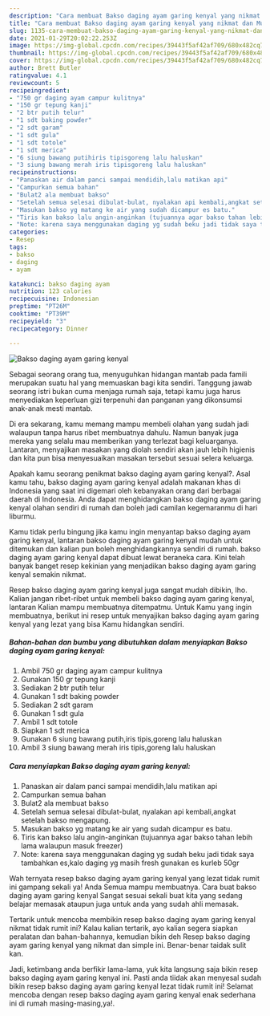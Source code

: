 ```yaml
---
description: "Cara membuat Bakso daging ayam garing kenyal yang nikmat dan Mudah Dibuat"
title: "Cara membuat Bakso daging ayam garing kenyal yang nikmat dan Mudah Dibuat"
slug: 1135-cara-membuat-bakso-daging-ayam-garing-kenyal-yang-nikmat-dan-mudah-dibuat
date: 2021-01-29T20:02:22.253Z
image: https://img-global.cpcdn.com/recipes/39443f5af42af709/680x482cq70/bakso-daging-ayam-garing-kenyal-foto-resep-utama.jpg
thumbnail: https://img-global.cpcdn.com/recipes/39443f5af42af709/680x482cq70/bakso-daging-ayam-garing-kenyal-foto-resep-utama.jpg
cover: https://img-global.cpcdn.com/recipes/39443f5af42af709/680x482cq70/bakso-daging-ayam-garing-kenyal-foto-resep-utama.jpg
author: Brett Butler
ratingvalue: 4.1
reviewcount: 5
recipeingredient:
- "750 gr daging ayam campur kulitnya"
- "150 gr tepung kanji"
- "2 btr putih telur"
- "1 sdt baking powder"
- "2 sdt garam"
- "1 sdt gula"
- "1 sdt totole"
- "1 sdt merica"
- "6 siung bawang putihiris tipisgoreng lalu haluskan"
- "3 siung bawang merah iris tipisgoreng lalu haluskan"
recipeinstructions:
- "Panaskan air dalam panci sampai mendidih,lalu matikan api"
- "Campurkan semua bahan"
- "Bulat2 ala membuat bakso"
- "Setelah semua selesai dibulat-bulat, nyalakan api kembali,angkat setelah bakso mengapung."
- "Masukan bakso yg matang ke air yang sudah dicampur es batu."
- "Tiris kan bakso lalu angin-anginkan (tujuannya agar bakso tahan lebih lama walaupun masuk freezer)"
- "Note: karena saya menggunakan daging yg sudah beku jadi tidak saya tambahkan es,kalo daging yg masih fresh gunakan es kurleb 50gr"
categories:
- Resep
tags:
- bakso
- daging
- ayam

katakunci: bakso daging ayam 
nutrition: 123 calories
recipecuisine: Indonesian
preptime: "PT26M"
cooktime: "PT39M"
recipeyield: "3"
recipecategory: Dinner

---
```



![Bakso daging ayam garing kenyal](https://img-global.cpcdn.com/recipes/39443f5af42af709/680x482cq70/bakso-daging-ayam-garing-kenyal-foto-resep-utama.jpg)

Sebagai seorang orang tua, menyuguhkan hidangan mantab pada famili merupakan suatu hal yang memuaskan bagi kita sendiri. Tanggung jawab seorang istri bukan cuma menjaga rumah saja, tetapi kamu juga harus menyediakan keperluan gizi terpenuhi dan panganan yang dikonsumsi anak-anak mesti mantab.

Di era  sekarang, kamu memang mampu membeli olahan yang sudah jadi walaupun tanpa harus ribet membuatnya dahulu. Namun banyak juga mereka yang selalu mau memberikan yang terlezat bagi keluarganya. Lantaran, menyajikan masakan yang diolah sendiri akan jauh lebih higienis dan kita pun bisa menyesuaikan masakan tersebut sesuai selera keluarga. 



Apakah kamu seorang penikmat bakso daging ayam garing kenyal?. Asal kamu tahu, bakso daging ayam garing kenyal adalah makanan khas di Indonesia yang saat ini digemari oleh kebanyakan orang dari berbagai daerah di Indonesia. Anda dapat menghidangkan bakso daging ayam garing kenyal olahan sendiri di rumah dan boleh jadi camilan kegemaranmu di hari liburmu.

Kamu tidak perlu bingung jika kamu ingin menyantap bakso daging ayam garing kenyal, lantaran bakso daging ayam garing kenyal mudah untuk ditemukan dan kalian pun boleh menghidangkannya sendiri di rumah. bakso daging ayam garing kenyal dapat dibuat lewat beraneka cara. Kini telah banyak banget resep kekinian yang menjadikan bakso daging ayam garing kenyal semakin nikmat.

Resep bakso daging ayam garing kenyal juga sangat mudah dibikin, lho. Kalian jangan ribet-ribet untuk membeli bakso daging ayam garing kenyal, lantaran Kalian mampu membuatnya ditempatmu. Untuk Kamu yang ingin membuatnya, berikut ini resep untuk menyajikan bakso daging ayam garing kenyal yang lezat yang bisa Kamu hidangkan sendiri.

<!--inarticleads1-->

##### Bahan-bahan dan bumbu yang dibutuhkan dalam menyiapkan Bakso daging ayam garing kenyal:

1. Ambil 750 gr daging ayam campur kulitnya
1. Gunakan 150 gr tepung kanji
1. Sediakan 2 btr putih telur
1. Gunakan 1 sdt baking powder
1. Sediakan 2 sdt garam
1. Gunakan 1 sdt gula
1. Ambil 1 sdt totole
1. Siapkan 1 sdt merica
1. Gunakan 6 siung bawang putih,iris tipis,goreng lalu haluskan
1. Ambil 3 siung bawang merah iris tipis,goreng lalu haluskan




<!--inarticleads2-->

##### Cara menyiapkan Bakso daging ayam garing kenyal:

1. Panaskan air dalam panci sampai mendidih,lalu matikan api
1. Campurkan semua bahan
1. Bulat2 ala membuat bakso
1. Setelah semua selesai dibulat-bulat, nyalakan api kembali,angkat setelah bakso mengapung.
1. Masukan bakso yg matang ke air yang sudah dicampur es batu.
1. Tiris kan bakso lalu angin-anginkan (tujuannya agar bakso tahan lebih lama walaupun masuk freezer)
1. Note: karena saya menggunakan daging yg sudah beku jadi tidak saya tambahkan es,kalo daging yg masih fresh gunakan es kurleb 50gr




Wah ternyata resep bakso daging ayam garing kenyal yang lezat tidak rumit ini gampang sekali ya! Anda Semua mampu membuatnya. Cara buat bakso daging ayam garing kenyal Sangat sesuai sekali buat kita yang sedang belajar memasak ataupun juga untuk anda yang sudah ahli memasak.

Tertarik untuk mencoba membikin resep bakso daging ayam garing kenyal nikmat tidak rumit ini? Kalau kalian tertarik, ayo kalian segera siapkan peralatan dan bahan-bahannya, kemudian bikin deh Resep bakso daging ayam garing kenyal yang nikmat dan simple ini. Benar-benar taidak sulit kan. 

Jadi, ketimbang anda berfikir lama-lama, yuk kita langsung saja bikin resep bakso daging ayam garing kenyal ini. Pasti anda tiidak akan menyesal sudah bikin resep bakso daging ayam garing kenyal lezat tidak rumit ini! Selamat mencoba dengan resep bakso daging ayam garing kenyal enak sederhana ini di rumah masing-masing,ya!.

